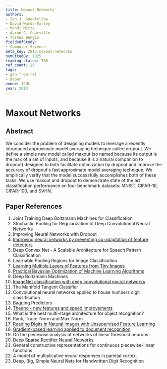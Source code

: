 ```yaml
---
title: Maxout Networks
authors:
- Ian J. Goodfellow
- David Warde-Farley
- Mehdi Mirza
- Aaron C. Courville
- Yoshua Bengio
fieldsOfStudy:
- Computer Science
meta_key: 2013-maxout-networks
numCitedBy: 1825
reading_status: TBD
ref_count: 29
tags:
- gen-from-ref
- paper
venue: ICML
year: 2013
---
```


# Maxout Networks

## Abstract

We consider the problem of designing models to leverage a recently introduced approximate model averaging technique called dropout. We define a simple new model called maxout (so named because its output is the max of a set of inputs, and because it is a natural companion to dropout) designed to both facilitate optimization by dropout and improve the accuracy of dropout's fast approximate model averaging technique. We empirically verify that the model successfully accomplishes both of these tasks. We use maxout and dropout to demonstrate state of the art classification performance on four benchmark datasets: MNIST, CIFAR-10, CIFAR-100, and SVHN.

## Paper References

1. Joint Training Deep Boltzmann Machines for Classification
2. Stochastic Pooling for Regularization of Deep Convolutional Neural Networks
3. Improving Neural Networks with Dropout
4. [Improving neural networks by preventing co-adaptation of feature detectors](2012-improving-neural-networks-by-preventing-co-adaptation-of-feature-detectors)
5. Deep Convex Net - A Scalable Architecture for Speech Pattern Classification
6. Learnable Pooling Regions for Image Classification
7. [Learning Multiple Layers of Features from Tiny Images](2009-learning-multiple-layers-of-features-from-tiny-images)
8. [Practical Bayesian Optimization of Machine Learning Algorithms](2012-practical-bayesian-optimization-of-machine-learning-algorithms)
9. Deep Boltzmann Machines
10. [ImageNet classification with deep convolutional neural networks](2012-imagenet-classification-with-deep-convolutional-neural-networks)
11. The Manifold Tangent Classifier
12. Convolutional neural networks applied to house numbers digit classification
13. Bagging Predictors
14. [Theano - new features and speed improvements](2012-theano-new-features-and-speed-improvements)
15. What is the best multi-stage architecture for object recognition?
16. Rank, Trace-Norm and Max-Norm
17. [Reading Digits in Natural Images with Unsupervised Feature Learning](2011-reading-digits-in-natural-images-with-unsupervised-feature-learning)
18. [Gradient-based learning applied to document recognition](1998-gradient-based-learning-applied-to-document-recognition)
19. On the piecewise analysis of networks of linear threshold neurons
20. [Deep Sparse Rectifier Neural Networks](2011-deep-sparse-rectifier-neural-networks)
21. General constructive representations for continuous piecewise-linear functions
22. A model of multiplicative neural responses in parietal cortex.
23. Deep, Big, Simple Neural Nets for Handwritten Digit Recognition
